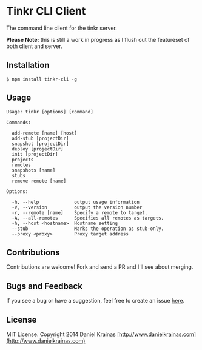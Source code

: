 # Tinkr CLI Client

The command line client for the tinkr server.

**Please Note:** this is still a work in progress as I flush out the featureset of both client and server. 


## Installation

`$ npm install tinkr-cli -g`


## Usage

```
Usage: tinkr [options] [command]

Commands:

  add-remote [name] [host]
  add-stub [projectDir]
  snapshot [projectDir]
  deploy [projectDir]
  init [projectDir]
  projects
  remotes
  snapshots [name]
  stubs
  remove-remote [name]    

Options:

  -h, --help             output usage information
  -V, --version          output the version number
  -r, --remote [name]    Specify a remote to target.
  -A, --all-remotes      Specifies all remotes as targets.
  -h, --host <hostname>  Hostname setting
  --stub                 Marks the operation as stub-only.
  --proxy <proxy>        Proxy target address
```


## Contributions

Contributions are welcome! Fork and send a PR and I'll see about merging.


## Bugs and Feedback

If you see a bug or have a suggestion, feel free to create an issue [here](https://github.com/danielkrainas/tinkr-cli/issues).


## License

MIT License. Copyright 2014 Daniel Krainas [http://www.danielkrainas.com](http://www.danielkrainas.com)

